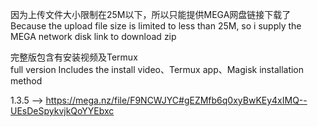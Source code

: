 因为上传文件大小限制在25M以下，所以只能提供MEGA网盘链接下载了<br/>
Because the upload file size is limited to less than 25M, so i supply the MEGA network disk link to download zip

完整版包含有安装视频及Termux<br/>
full version Includes the install video、Termux app、Magisk installation method

1.3.5  --> https://mega.nz/file/F9NCWJYC#gEZMfb6q0xyBwKEy4xIMQ--UEsDeSpykvjkQoYYEbxc
